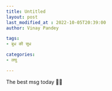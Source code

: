 ```yaml
---
title: Untitled
layout: post
last_modified_at : 2022-10-05T20:39:00
author: Vinay Pandey

tags:
- बुध की सुध

categories:
- लघु

---
```


The best msg today 🙏🙏
